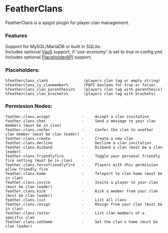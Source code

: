 # FeatherClans

FeatherClans is a spigot plugin for player clan management.  

### Features

Support for MySQL/MariaDB or built in SQLite.  
Includes optional [Vault](https://github.com/milkbowl/Vault) support, if *'use-economy'* is set to *true* in config.yml.  
Includes optional [PlaceholderAPI](https://github.com/PlaceholderAPI/PlaceholderAPI) support.  

### Placeholders:  
    %featherclans_clan%                (players clan tag or empty string)
    %featherclans_is_clanmember%       (PAPI boolean for true or false)
    %featherclans_clan_parenthesis%    (players clan tag with parenthesis)
    %featherclans_clan_brackets%       (players clan tag with brackets)
### Permission Nodes:  
    feather.clans.accept              -     Accept a clan invitation
    feather.clans.chat                -     Send a message to your clan members (must be in clan)
    feather.clans.confer              -     Confer the clan to another clan member (must be clan leader)
    feather.clans.create              -     Create a new clan
    feather.clans.decline             -     Decline a clan invitation
    feather.clans.disband             -     Disband a clan (must be a clan leader)
    feather.clans.friendlyfire        -     Toggle your personal friendly fire setting (must be in clan)
    feather.clans.forcefriendlyfire   -     Players with this permission allow friendly fire
    feather.clans.home                -     Teleport to clan home (must be in clan)
    feather.clans.invite              -     Invite a player to your clan (must be clan leader)
    feather.clans.kick                -     Kick a member from your clan (must be clan leader)
    feather.clans.list                -     List all clans
    feather.clans.resign              -     Resign from your clan (must be in clan)
    feather.clans.roster              -     List clan members of a specific clan
    feather.clans.sethome             -     Set the clan's home (must be clan leader)